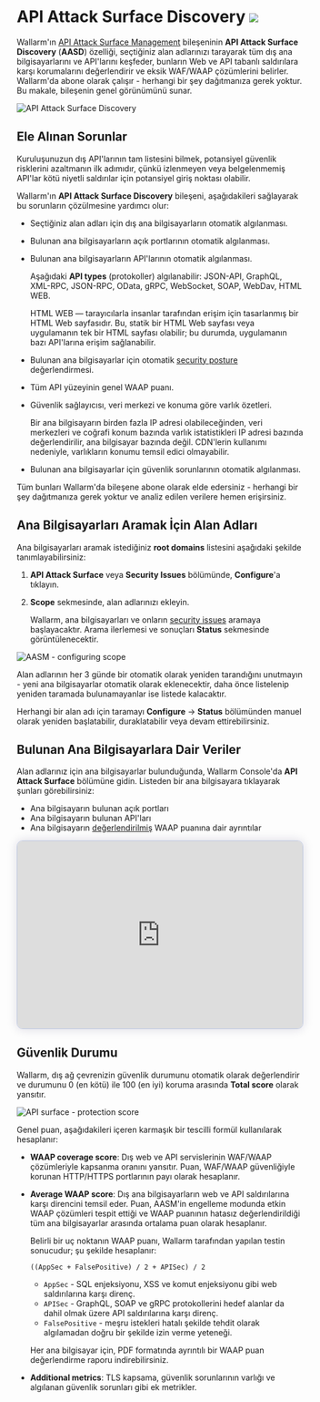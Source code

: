 # API Attack Surface Discovery <a href="../../about-wallarm/subscription-plans/#api-attack-surface"><img src="../../images/api-attack-surface-tag.svg" style="border: none;"></a>

Wallarm'ın [API Attack Surface Management](overview.md) bileşeninin **API Attack Surface Discovery** (**AASD**) özelliği, seçtiğiniz alan adlarınızı tarayarak tüm dış ana bilgisayarlarını ve API'larını keşfeder, bunların Web ve API tabanlı saldırılara karşı korumalarını değerlendirir ve eksik WAF/WAAP çözümlerini belirler. Wallarm'da abone olarak çalışır - herhangi bir şey dağıtmanıza gerek yoktur. Bu makale, bileşenin genel görünümünü sunar.

![API Attack Surface Discovery](../images/api-attack-surface/aasm-api-surface.png)

## Ele Alınan Sorunlar

Kuruluşunuzun dış API'larının tam listesini bilmek, potansiyel güvenlik risklerini azaltmanın ilk adımıdır, çünkü izlenmeyen veya belgelenmemiş API'lar kötü niyetli saldırılar için potansiyel giriş noktası olabilir.

Wallarm'ın **API Attack Surface Discovery** bileşeni, aşağıdakileri sağlayarak bu sorunların çözülmesine yardımcı olur:

* Seçtiğiniz alan adları için dış ana bilgisayarların otomatik algılanması.
* Bulunan ana bilgisayarların açık portlarının otomatik algılanması.
* Bulunan ana bilgisayarların API'larının otomatik algılanması.

    Aşağıdaki **API types** (protokoller) algılanabilir: JSON-API, GraphQL, XML-RPC, JSON-RPC, OData, gRPC, WebSocket, SOAP, WebDav, HTML WEB.

    HTML WEB — tarayıcılarla insanlar tarafından erişim için tasarlanmış bir HTML Web sayfasıdır. Bu, statik bir HTML Web sayfası veya uygulamanın tek bir HTML sayfası olabilir; bu durumda, uygulamanın bazı API'larına erişim sağlanabilir.

* Bulunan ana bilgisayarlar için otomatik [security posture](#security-posture) değerlendirmesi.
* Tüm API yüzeyinin genel WAAP puanı.
* Güvenlik sağlayıcısı, veri merkezi ve konuma göre varlık özetleri.

    Bir ana bilgisayarın birden fazla IP adresi olabileceğinden, veri merkezleri ve coğrafi konum bazında varlık istatistikleri IP adresi bazında değerlendirilir, ana bilgisayar bazında değil. CDN'lerin kullanımı nedeniyle, varlıkların konumu temsil edici olmayabilir.

* Bulunan ana bilgisayarlar için güvenlik sorunlarının otomatik algılanması.

Tüm bunları Wallarm'da bileşene abone olarak elde edersiniz - herhangi bir şey dağıtmanıza gerek yoktur ve analiz edilen verilere hemen erişirsiniz.

## Ana Bilgisayarları Aramak İçin Alan Adları

Ana bilgisayarları aramak istediğiniz **root domains** listesini aşağıdaki şekilde tanımlayabilirsiniz:

1. **API Attack Surface** veya **Security Issues** bölümünde, **Configure**'a tıklayın.
2. **Scope** sekmesinde, alan adlarınızı ekleyin.

    Wallarm, ana bilgisayarları ve onların [security issues](security-issues.md) aramaya başlayacaktır. Arama ilerlemesi ve sonuçları **Status** sekmesinde görüntülenecektir.

![AASM - configuring scope](../images/api-attack-surface/aasm-scope.png)

Alan adlarının her 3 günde bir otomatik olarak yeniden tarandığını unutmayın - yeni ana bilgisayarlar otomatik olarak eklenecektir, daha önce listelenip yeniden taramada bulunamayanlar ise listede kalacaktır.

Herhangi bir alan adı için taramayı **Configure** → **Status** bölümünden manuel olarak yeniden başlatabilir, duraklatabilir veya devam ettirebilirsiniz.

## Bulunan Ana Bilgisayarlara Dair Veriler

Alan adlarınız için ana bilgisayarlar bulunduğunda, Wallarm Console'da **API Attack Surface** bölümüne gidin. Listeden bir ana bilgisayara tıklayarak şunları görebilirsiniz:

* Ana bilgisayarın bulunan açık portları
* Ana bilgisayarın bulunan API'ları
* Ana bilgisayarın [değerlendirilmiş](#security-posture) WAAP puanına dair ayrıntılar

<div>
  <script async src="https://js.storylane.io/js/v2/storylane.js"></script>
  <div class="sl-embed" style="position:relative;padding-bottom:calc(60.65% + 25px);width:100%;height:0;transform:scale(1)">
    <iframe loading="lazy" class="sl-demo" src="https://wallarm.storylane.io/demo/dqmlj6dzflgq?embed=inline" name="sl-embed" allow="fullscreen" allowfullscreen style="position:absolute;top:0;left:0;width:100%!important;height:100%!important;border:1px solid rgba(63,95,172,0.35);box-shadow: 0px 0px 18px rgba(26, 19, 72, 0.15);border-radius:10px;box-sizing:border-box;"></iframe>
  </div>
</div>

## Güvenlik Durumu

Wallarm, dış ağ çevrenizin güvenlik durumunu otomatik olarak değerlendirir ve durumunu 0 (en kötü) ile 100 (en iyi) koruma arasında **Total score** olarak yansıtır.

![API surface - protection score](../images/api-attack-surface/aasm-api-surface-protection-score.png)

Genel puan, aşağıdakileri içeren karmaşık bir tescilli formül kullanılarak hesaplanır:

* **WAAP coverage score**: Dış web ve API servislerinin WAF/WAAP çözümleriyle kapsanma oranını yansıtır. Puan, WAF/WAAP güvenliğiyle korunan HTTP/HTTPS portlarının payı olarak hesaplanır.
* **Average WAAP score**: Dış ana bilgisayarların web ve API saldırılarına karşı direncini temsil eder. Puan, AASM'in engelleme modunda etkin WAAP çözümleri tespit ettiği ve WAAP puanının hatasız değerlendirildiği tüm ana bilgisayarlar arasında ortalama puan olarak hesaplanır.

    Belirli bir uç noktanın WAAP puanı, Wallarm tarafından yapılan testin sonucudur; şu şekilde hesaplanır:

    ```
    ((AppSec + FalsePositive) / 2 + APISec) / 2
    ```

    * `AppSec` - SQL enjeksiyonu, XSS ve komut enjeksiyonu gibi web saldırılarına karşı direnç.
    * `APISec` - GraphQL, SOAP ve gRPC protokollerini hedef alanlar da dahil olmak üzere API saldırılarına karşı direnç.
    * `FalsePositive` - meşru istekleri hatalı şekilde tehdit olarak algılamadan doğru bir şekilde izin verme yeteneği.

    Her ana bilgisayar için, PDF formatında ayrıntılı bir WAAP puan değerlendirme raporu indirebilirsiniz.

* **Additional metrics**: TLS kapsama, güvenlik sorunlarının varlığı ve algılanan güvenlik sorunları gibi ek metrikler.